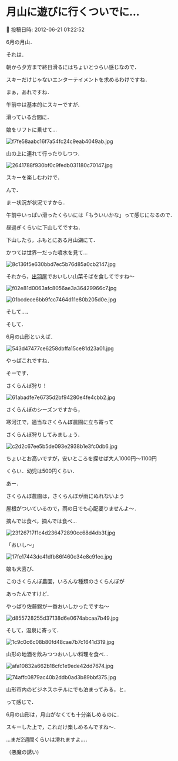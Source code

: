 # 月山に遊びに行くついでに…

📅 投稿日時: 2012-06-21 01:22:52

6月の月山．





それは．


朝から夕方まで終日滑るにはちょいとつらい感じなので．


スキーだけじゃないエンターテイメントを求めるわけですね．





まぁ，あれですね．


午前中は基本的にスキーですが．





滑っている合間に．


娘をリフトに乗せて…




![f7fe58aabc16f7a54fc24c9eab4049ab.jpg](images/f7fe58aabc16f7a54fc24c9eab4049ab.jpg)




山の上に連れて行ったりしつつ．




![2641788f930bf0c9fedb031180c70147.jpg](images/2641788f930bf0c9fedb031180c70147.jpg)




スキーを楽しむわけで．





んで．


まー状況が状況ですから．


午前中いっぱい滑ったくらいには「もういいかな」って感じになるので．


昼過ぎくらいに下山してですね．





下山したら，ふもとにある月山湖にて．


かつては世界一だった噴水を見て…




![8c136f5e630bbd7ec5b76d85a0cb2147.jpg](images/8c136f5e630bbd7ec5b76d85a0cb2147.jpg)







それから，[出羽屋](http://www.dewaya.com/index.html)でおいしい山菜そばを食してですね～




![f02e81d0063afc8056ae3a36429966c7.jpg](images/f02e81d0063afc8056ae3a36429966c7.jpg)






![01bcdece6bb9fcc7464d11e80b205d0e.jpg](images/01bcdece6bb9fcc7464d11e80b205d0e.jpg)







そして…．


そして．


6月の山形といえば．




![543d47477ce6258dbffa15ce81d23a01.jpg](images/543d47477ce6258dbffa15ce81d23a01.jpg)




やっぱこれですね．





そーです．


さくらんぼ狩り！




![61abadfe7e6735d2bf94280e4fe4cbb2.jpg](images/61abadfe7e6735d2bf94280e4fe4cbb2.jpg)




さくらんぼのシーズンですから，


寒河江で，適当なさくらんぼ農園に立ち寄って


さくらんぼ狩りしてみましょう．




![c2d2c67ee5b5de093e2938b1e3fc0db6.jpg](images/c2d2c67ee5b5de093e2938b1e3fc0db6.jpg)




ちょいとお高いですが，安いところを探せば大人1000円～1100円


くらい．幼児は500円くらい．





あー．


さくらんぼ農園は，さくらんぼが雨にぬれないよう


屋根がついているので，雨の日でも心配要りませんよ～．





摘んでは食べ，摘んでは食べ…




![23f26717f1c4d236472890cc68d4db3f.jpg](images/23f26717f1c4d236472890cc68d4db3f.jpg)







「おいし～」




![17fe17443dc41dfb86f460c34e8c91ec.jpg](images/17fe17443dc41dfb86f460c34e8c91ec.jpg)




娘も大喜び．





このさくらんぼ農園，いろんな種類のさくらんぼが


あったんですけど．


やっぱり佐藤錦が一番おいしかったですね～




![d855728255d37138d6e0674abcaa7b49.jpg](images/d855728255d37138d6e0674abcaa7b49.jpg)







そして，温泉に寄って．




![1c9c0c6c08b80fd48cae7b7c1641d319.jpg](images/1c9c0c6c08b80fd48cae7b7c1641d319.jpg)







山形の地酒を飲みつつおいしい料理を食べ…




![afa10832a662b18cfc1e9ede42dd7674.jpg](images/afa10832a662b18cfc1e9ede42dd7674.jpg)






![74affc0879ac40b2ddb0ad3b89bbf375.jpg](images/74affc0879ac40b2ddb0ad3b89bbf375.jpg)




山形市内のビジネスホテルにでも泊まってみる，と．





って感じで．


6月の山形は，月山がなくても十分楽しめるのに．


スキーした上で，これだけ楽しめるんですね～．





…まだ2週間くらいは滑れますよ…．


（悪魔の誘い)
